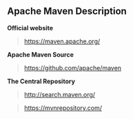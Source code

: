 ## Apache Maven Description

**Official website**
> https://maven.apache.org/

**Apache Maven Source**
> https://github.com/apache/maven

**The Central Repository**
> http://search.maven.org/

> https://mvnrepository.com/